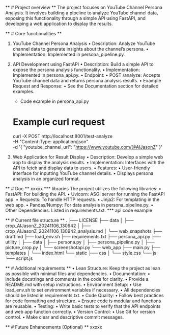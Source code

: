 ** # Project overview **
The project focuses on YouTube Channel Persona Analysis. It involves building a pipeline to analyze YouTube channel data, exposing this functionality through a simple API using FastAPI, and developing a web application to display the results.


** # Core functionalities **
1. YouTube Channel Persona Analysis
	•	Description: Analyze YouTube channel data to generate insights about the channel’s persona.
	•	Implementation: Implemented in persona_pipeline.py.
2. 	API Development using FastAPI
	•	Description: Build a simple API to expose the persona analysis functionality.
	•	Implementation: Implemented in persona_api.py.
	•	Endpoint:
	•	POST /analyze: Accepts YouTube channel data and returns persona analysis results.
	•	Example Request and Response:
	•	See the Documentation section for detailed examples.
    - Code example in persona_api.py

    # Example curl request

    curl -X POST http://localhost:8001/test-analyze \
        -H "Content-Type: application/json" \
        -d '{
            "youtube_channel_url": "https://www.youtube.com/@AIJasonZ"
        }'
        
3. Web Application for Result Display
	•	Description: Develop a simple web app to display the analysis results.
	•	Implementation: Interfaces with the API to fetch and display data to users.
	•	Features:
	•	User-friendly interface for inputting YouTube channel details.
	•	Displays persona analysis in an organized format.


** # Doc **
xxxxx
*** libraries
The project utilizes the following libraries:
	•	FastAPI: For building the API.
	•	Uvicorn: ASGI server for running the FastAPI app.
	•	Requests: To handle HTTP requests.
	•	Jinja2: For templating in the web app.
	•	Pandas/Numpy: For data analysis in persona_pipeline.py.
	•	Other Dependencies: Listed in requirements.txt.
*** api code example

** # Current file structure **
.
├── LICENSE
├── data
│   ├── crop_AIJasonZ_20241106_130942
│   ├── crop_AIJasonZ_20241106_130942_analysis.md
│   └── web_snapshots
├── draft.md
├── load_env.sh
├── requirements.txt
├── persona_api.py
├── utility
│   ├── data
│   ├── persona.py
│   ├── persona_pipeline.py
│   ├── picture_crop.py
│   └── screenshotapi.py
└── web_app
    ├── main.py
    ├── templates
    │   └── index.html
    └── static
        ├── css
        │   └── style.css
        └── js
            └── script.js

** # Additional requirements **
	•	Lean Structure: Keep the project as lean as possible with minimal files and dependencies.
	•	Documentation:
	•	Include docstrings and comments in the code for clarity.
	•	Provide a README.md with setup instructions.
	•	Environment Setup:
	•	Use load_env.sh to set environment variables if necessary.
	•	All dependencies should be listed in requirements.txt.
	•	Code Quality:
	•	Follow best practices for code formatting and structure.
	•	Ensure code is modular and functions are reusable.
	•	Testing:
	•	Write basic tests to verify that the API endpoints and web app function correctly.
	•	Version Control:
	•	Use Git for version control.
	•	Make clear and descriptive commit messages.

** # Future Enhancements (Optional) **
xxxxx